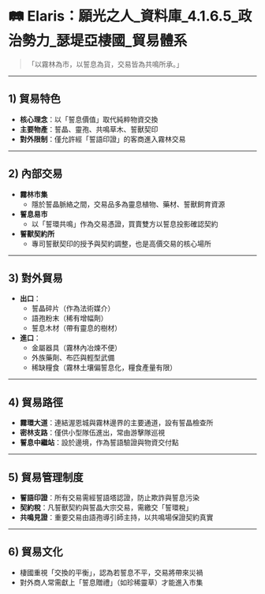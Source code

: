# 🛤️ Elaris：願光之人_資料庫_4.1.6.5_政治勢力_瑟堤亞棲國_貿易體系  

> 「以霧林為市，以誓息為貨，交易皆為共鳴所承。」

---

## 1) 貿易特色  
- **核心理念**：以「誓息價值」取代純粹物資交換  
- **主要物產**：誓晶、靈孢、共鳴草木、誓獸契印  
- **對外限制**：僅允許經「誓語印證」的客商進入霧林交易  

---

## 2) 內部交易  
- **霧林市集**  
  - 隱於誓晶脈絡之間，交易品多為靈息植物、藥材、誓獸飼育資源  
- **誓息易市**  
  - 以「誓環共鳴」作為交易憑證，買賣雙方以誓息投影確認契約  
- **誓獸契約所**  
  - 專司誓獸契印的授予與契約調整，也是高價交易的核心場所  

---

## 3) 對外貿易  
- **出口**：  
  - 誓晶碎片（作為法術媒介）  
  - 語孢粉末（稀有增幅劑）  
  - 誓息木材（帶有靈息的樹材）  
- **進口**：  
  - 金屬器具（霧林內冶煉不便）  
  - 外族藥劑、布匹與輕型武備  
  - 稀缺糧食（霧林土壤偏誓息化，糧食產量有限）  

---

## 4) 貿易路徑  
- **霧環大道**：連結渥恩城與霧林邊界的主要通道，設有誓晶檢查所  
- **密林支路**：僅供小型隊伍進出，常由游擊隊巡視  
- **誓息中繼站**：設於邊境，作為誓語驗證與物資交付點  

---

## 5) 貿易管理制度  
- **誓語印證**：所有交易需經誓語塔認證，防止欺詐與誓息污染  
- **契約稅**：凡誓獸契約與誓晶大宗交易，需繳交「誓環稅」  
- **共鳴見證**：重要交易由語孢導引師主持，以共鳴場保證契約真實  

---

## 6) 貿易文化  
- 棲國重視「交換的平衡」，認為若誓息不平，交易將帶來災禍  
- 對外商人常需獻上「誓息贈禮」（如珍稀靈草）才能進入市集  

